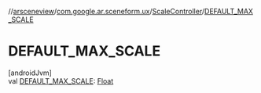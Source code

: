//[arsceneview](../../../index.md)/[com.google.ar.sceneform.ux](../index.md)/[ScaleController](index.md)/[DEFAULT_MAX_SCALE](-d-e-f-a-u-l-t_-m-a-x_-s-c-a-l-e.md)

# DEFAULT_MAX_SCALE

[androidJvm]\
val [DEFAULT_MAX_SCALE](-d-e-f-a-u-l-t_-m-a-x_-s-c-a-l-e.md): [Float](https://kotlinlang.org/api/latest/jvm/stdlib/kotlin/-float/index.html)
